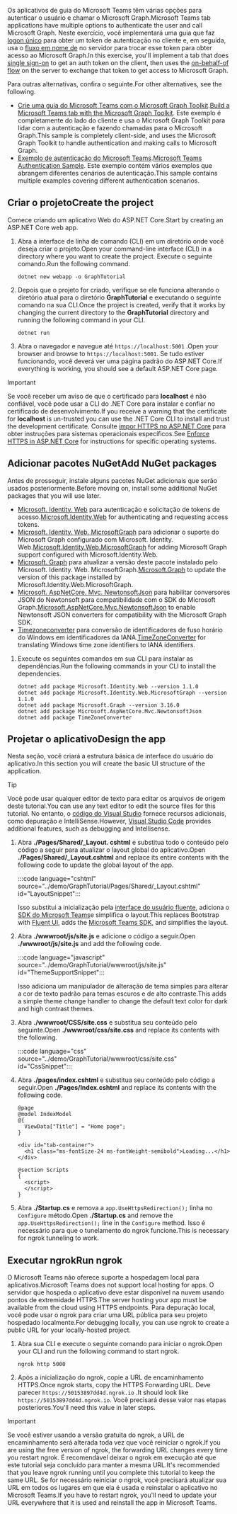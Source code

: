 <!-- markdownlint-disable MD002 MD041 -->

<span data-ttu-id="1b3a6-101">Os aplicativos de guia do Microsoft Teams têm várias opções para autenticar o usuário e chamar o Microsoft Graph.</span><span class="sxs-lookup"><span data-stu-id="1b3a6-101">Microsoft Teams tab applications have multiple options to authenticate the user and call Microsoft Graph.</span></span> <span data-ttu-id="1b3a6-102">Neste exercício, você implementará uma guia que faz [logon único](/microsoftteams/platform/tabs/how-to/authentication/auth-aad-sso) para obter um token de autenticação no cliente e, em seguida, usa o [fluxo em nome de](/azure/active-directory/develop/v2-oauth2-on-behalf-of-flow) no servidor para trocar esse token para obter acesso ao Microsoft Graph.</span><span class="sxs-lookup"><span data-stu-id="1b3a6-102">In this exercise, you'll implement a tab that does [single sign-on](/microsoftteams/platform/tabs/how-to/authentication/auth-aad-sso) to get an auth token on the client, then uses the [on-behalf-of flow](/azure/active-directory/develop/v2-oauth2-on-behalf-of-flow) on the server to exchange that token to get access to Microsoft Graph.</span></span>

<span data-ttu-id="1b3a6-103">Para outras alternativas, confira o seguinte.</span><span class="sxs-lookup"><span data-stu-id="1b3a6-103">For other alternatives, see the following.</span></span>

- <span data-ttu-id="1b3a6-104">[Crie uma guia do Microsoft Teams com o Microsoft Graph Toolkit](/graph/toolkit/get-started/build-a-microsoft-teams-tab).</span><span class="sxs-lookup"><span data-stu-id="1b3a6-104">[Build a Microsoft Teams tab with the Microsoft Graph Toolkit](/graph/toolkit/get-started/build-a-microsoft-teams-tab).</span></span> <span data-ttu-id="1b3a6-105">Este exemplo é completamente do lado do cliente e usa o Microsoft Graph Toolkit para lidar com a autenticação e fazendo chamadas para o Microsoft Graph.</span><span class="sxs-lookup"><span data-stu-id="1b3a6-105">This sample is completely client-side, and uses the Microsoft Graph Toolkit to handle authentication and making calls to Microsoft Graph.</span></span>
- <span data-ttu-id="1b3a6-106">[Exemplo de autenticação do Microsoft Teams](https://github.com/OfficeDev/microsoft-teams-sample-auth-node).</span><span class="sxs-lookup"><span data-stu-id="1b3a6-106">[Microsoft Teams Authentication Sample](https://github.com/OfficeDev/microsoft-teams-sample-auth-node).</span></span> <span data-ttu-id="1b3a6-107">Este exemplo contém vários exemplos que abrangem diferentes cenários de autenticação.</span><span class="sxs-lookup"><span data-stu-id="1b3a6-107">This sample contains multiple examples covering different authentication scenarios.</span></span>

## <a name="create-the-project"></a><span data-ttu-id="1b3a6-108">Criar o projeto</span><span class="sxs-lookup"><span data-stu-id="1b3a6-108">Create the project</span></span>

<span data-ttu-id="1b3a6-109">Comece criando um aplicativo Web do ASP.NET Core.</span><span class="sxs-lookup"><span data-stu-id="1b3a6-109">Start by creating an ASP.NET Core web app.</span></span>

1. <span data-ttu-id="1b3a6-110">Abra a interface de linha de comando (CLI) em um diretório onde você deseja criar o projeto.</span><span class="sxs-lookup"><span data-stu-id="1b3a6-110">Open your command-line interface (CLI) in a directory where you want to create the project.</span></span> <span data-ttu-id="1b3a6-111">Execute o seguinte comando.</span><span class="sxs-lookup"><span data-stu-id="1b3a6-111">Run the following command.</span></span>

    ```Shell
    dotnet new webapp -o GraphTutorial
    ```

1. <span data-ttu-id="1b3a6-112">Depois que o projeto for criado, verifique se ele funciona alterando o diretório atual para o diretório **GraphTutorial** e executando o seguinte comando na sua CLI.</span><span class="sxs-lookup"><span data-stu-id="1b3a6-112">Once the project is created, verify that it works by changing the current directory to the **GraphTutorial** directory and running the following command in your CLI.</span></span>

    ```Shell
    dotnet run
    ```

1. <span data-ttu-id="1b3a6-113">Abra o navegador e navegue até `https://localhost:5001` .</span><span class="sxs-lookup"><span data-stu-id="1b3a6-113">Open your browser and browse to `https://localhost:5001`.</span></span> <span data-ttu-id="1b3a6-114">Se tudo estiver funcionando, você deverá ver uma página padrão do ASP.NET Core.</span><span class="sxs-lookup"><span data-stu-id="1b3a6-114">If everything is working, you should see a default ASP.NET Core page.</span></span>

> [!IMPORTANT]
> <span data-ttu-id="1b3a6-115">Se você receber um aviso de que o certificado para **localhost** é não confiável, você pode usar a CLI do .NET Core para instalar e confiar no certificado de desenvolvimento.</span><span class="sxs-lookup"><span data-stu-id="1b3a6-115">If you receive a warning that the certificate for **localhost** is un-trusted you can use the .NET Core CLI to install and trust the development certificate.</span></span> <span data-ttu-id="1b3a6-116">Consulte [impor HTTPS no ASP.NET Core](/aspnet/core/security/enforcing-ssl?view=aspnetcore-3.1) para obter instruções para sistemas operacionais específicos.</span><span class="sxs-lookup"><span data-stu-id="1b3a6-116">See [Enforce HTTPS in ASP.NET Core](/aspnet/core/security/enforcing-ssl?view=aspnetcore-3.1) for instructions for specific operating systems.</span></span>

## <a name="add-nuget-packages"></a><span data-ttu-id="1b3a6-117">Adicionar pacotes NuGet</span><span class="sxs-lookup"><span data-stu-id="1b3a6-117">Add NuGet packages</span></span>

<span data-ttu-id="1b3a6-118">Antes de prosseguir, instale alguns pacotes NuGet adicionais que serão usados posteriormente.</span><span class="sxs-lookup"><span data-stu-id="1b3a6-118">Before moving on, install some additional NuGet packages that you will use later.</span></span>

- <span data-ttu-id="1b3a6-119">[Microsoft. Identity. Web](https://www.nuget.org/packages/Microsoft.Identity.Web/) para autenticação e solicitação de tokens de acesso.</span><span class="sxs-lookup"><span data-stu-id="1b3a6-119">[Microsoft.Identity.Web](https://www.nuget.org/packages/Microsoft.Identity.Web/) for authenticating and requesting access tokens.</span></span>
- <span data-ttu-id="1b3a6-120">[Microsoft. Identity. Web. MicrosoftGraph](https://www.nuget.org/packages/Microsoft.Identity.Web.MicrosoftGraph/) para adicionar o suporte do Microsoft Graph configurado com Microsoft. Identity. Web.</span><span class="sxs-lookup"><span data-stu-id="1b3a6-120">[Microsoft.Identity.Web.MicrosoftGraph](https://www.nuget.org/packages/Microsoft.Identity.Web.MicrosoftGraph/) for adding Microsoft Graph support configured with Microsoft.Identity.Web.</span></span>
- <span data-ttu-id="1b3a6-121">[Microsoft. Graph](https://www.nuget.org/packages/Microsoft.Graph/) para atualizar a versão deste pacote instalado pelo Microsoft. Identity. Web. MicrosoftGraph.</span><span class="sxs-lookup"><span data-stu-id="1b3a6-121">[Microsoft.Graph](https://www.nuget.org/packages/Microsoft.Graph/) to update the version of this package installed by Microsoft.Identity.Web.MicrosoftGraph.</span></span>
- <span data-ttu-id="1b3a6-122">[Microsoft. AspNetCore. Mvc. NewtonsoftJson](https://www.nuget.org/packages/Microsoft.AspNetCore.Mvc.NewtonsoftJson/) para habilitar conversores JSON do Newtonsoft para compatibilidade com o SDK do Microsoft Graph.</span><span class="sxs-lookup"><span data-stu-id="1b3a6-122">[Microsoft.AspNetCore.Mvc.NewtonsoftJson](https://www.nuget.org/packages/Microsoft.AspNetCore.Mvc.NewtonsoftJson/) to enable Newtonsoft JSON converters for compatibility with the Microsoft Graph SDK.</span></span>
- <span data-ttu-id="1b3a6-123">[Timezoneconverter](https://github.com/mj1856/TimeZoneConverter) para conversão de identificadores de fuso horário do Windows em identificadores da IANA.</span><span class="sxs-lookup"><span data-stu-id="1b3a6-123">[TimeZoneConverter](https://github.com/mj1856/TimeZoneConverter) for translating Windows time zone identifiers to IANA identifiers.</span></span>

1. <span data-ttu-id="1b3a6-124">Execute os seguintes comandos em sua CLI para instalar as dependências.</span><span class="sxs-lookup"><span data-stu-id="1b3a6-124">Run the following commands in your CLI to install the dependencies.</span></span>

    ```Shell
    dotnet add package Microsoft.Identity.Web --version 1.1.0
    dotnet add package Microsoft.Identity.Web.MicrosoftGraph --version 1.1.0
    dotnet add package Microsoft.Graph --version 3.16.0
    dotnet add package Microsoft.AspNetCore.Mvc.NewtonsoftJson
    dotnet add package TimeZoneConverter
    ```

## <a name="design-the-app"></a><span data-ttu-id="1b3a6-125">Projetar o aplicativo</span><span class="sxs-lookup"><span data-stu-id="1b3a6-125">Design the app</span></span>

<span data-ttu-id="1b3a6-126">Nesta seção, você criará a estrutura básica de interface do usuário do aplicativo.</span><span class="sxs-lookup"><span data-stu-id="1b3a6-126">In this section you will create the basic UI structure of the application.</span></span>

> [!TIP]
> <span data-ttu-id="1b3a6-127">Você pode usar qualquer editor de texto para editar os arquivos de origem deste tutorial.</span><span class="sxs-lookup"><span data-stu-id="1b3a6-127">You can use any text editor to edit the source files for this tutorial.</span></span> <span data-ttu-id="1b3a6-128">No entanto, o [código do Visual Studio](https://code.visualstudio.com/) fornece recursos adicionais, como depuração e IntelliSense.</span><span class="sxs-lookup"><span data-stu-id="1b3a6-128">However, [Visual Studio Code](https://code.visualstudio.com/) provides additional features, such as debugging and Intellisense.</span></span>

1. <span data-ttu-id="1b3a6-129">Abra **./Pages/Shared/_Layout. cshtml** e substitua todo o conteúdo pelo código a seguir para atualizar o layout global do aplicativo.</span><span class="sxs-lookup"><span data-stu-id="1b3a6-129">Open **./Pages/Shared/_Layout.cshtml** and replace its entire contents with the following code to update the global layout of the app.</span></span>

    :::code language="cshtml" source="../demo/GraphTutorial/Pages/Shared/_Layout.cshtml" id="LayoutSnippet":::

    <span data-ttu-id="1b3a6-130">Isso substitui a inicialização pela [interface do usuário fluente](https://developer.microsoft.com/fluentui), adiciona o [SDK do Microsoft Teams](/javascript/api/overview/msteams-client)e simplifica o layout.</span><span class="sxs-lookup"><span data-stu-id="1b3a6-130">This replaces Bootstrap with [Fluent UI](https://developer.microsoft.com/fluentui), adds the [Microsoft Teams SDK](/javascript/api/overview/msteams-client), and simplifies the layout.</span></span>

1. <span data-ttu-id="1b3a6-131">Abra **./wwwroot/js/site.js** e adicione o código a seguir.</span><span class="sxs-lookup"><span data-stu-id="1b3a6-131">Open **./wwwroot/js/site.js** and add the following code.</span></span>

    :::code language="javascript" source="../demo/GraphTutorial/wwwroot/js/site.js" id="ThemeSupportSnippet":::

    <span data-ttu-id="1b3a6-132">Isso adiciona um manipulador de alteração de tema simples para alterar a cor de texto padrão para temas escuros e de alto contraste.</span><span class="sxs-lookup"><span data-stu-id="1b3a6-132">This adds a simple theme change handler to change the default text color for dark and high contrast themes.</span></span>

1. <span data-ttu-id="1b3a6-133">Abra **./wwwroot/CSS/site.css** e substitua seu conteúdo pelo seguinte.</span><span class="sxs-lookup"><span data-stu-id="1b3a6-133">Open **./wwwroot/css/site.css** and replace its contents with the following.</span></span>

    :::code language="css" source="../demo/GraphTutorial/wwwroot/css/site.css" id="CssSnippet":::

1. <span data-ttu-id="1b3a6-134">Abra **./pages/index.cshtml** e substitua seu conteúdo pelo código a seguir.</span><span class="sxs-lookup"><span data-stu-id="1b3a6-134">Open **./Pages/Index.cshtml** and replace its contents with the following code.</span></span>

    ```cshtml
    @page
    @model IndexModel
    @{
      ViewData["Title"] = "Home page";
    }

    <div id="tab-container">
      <h1 class="ms-fontSize-24 ms-fontWeight-semibold">Loading...</h1>
    </div>

    @section Scripts
    {
      <script>
      </script>
    }
    ```

1. <span data-ttu-id="1b3a6-135">Abra **./Startup.cs** e remova a `app.UseHttpsRedirection();` linha no `Configure` método.</span><span class="sxs-lookup"><span data-stu-id="1b3a6-135">Open **./Startup.cs** and remove the `app.UseHttpsRedirection();` line in the `Configure` method.</span></span> <span data-ttu-id="1b3a6-136">Isso é necessário para que o tunelamento do ngrok funcione.</span><span class="sxs-lookup"><span data-stu-id="1b3a6-136">This is necessary for ngrok tunneling to work.</span></span>

## <a name="run-ngrok"></a><span data-ttu-id="1b3a6-137">Executar ngrok</span><span class="sxs-lookup"><span data-stu-id="1b3a6-137">Run ngrok</span></span>

<span data-ttu-id="1b3a6-138">O Microsoft Teams não oferece suporte a hospedagem local para aplicativos.</span><span class="sxs-lookup"><span data-stu-id="1b3a6-138">Microsoft Teams does not support local hosting for apps.</span></span> <span data-ttu-id="1b3a6-139">O servidor que hospeda o aplicativo deve estar disponível na nuvem usando pontos de extremidade HTTPS.</span><span class="sxs-lookup"><span data-stu-id="1b3a6-139">The server hosting your app must be available from the cloud using HTTPS endpoints.</span></span> <span data-ttu-id="1b3a6-140">Para depuração local, você pode usar o ngrok para criar uma URL pública para seu projeto hospedado localmente.</span><span class="sxs-lookup"><span data-stu-id="1b3a6-140">For debugging locally, you can use ngrok to create a public URL for your locally-hosted project.</span></span>

1. <span data-ttu-id="1b3a6-141">Abra sua CLI e execute o seguinte comando para iniciar o ngrok.</span><span class="sxs-lookup"><span data-stu-id="1b3a6-141">Open your CLI and run the following command to start ngrok.</span></span>

    ```Shell
    ngrok http 5000
    ```

1. <span data-ttu-id="1b3a6-142">Após a inicialização do ngrok, copie a URL de encaminhamento HTTPS.</span><span class="sxs-lookup"><span data-stu-id="1b3a6-142">Once ngrok starts, copy the HTTPS Forwarding URL.</span></span> <span data-ttu-id="1b3a6-143">Deve parecer `https://50153897dd4d.ngrok.io` .</span><span class="sxs-lookup"><span data-stu-id="1b3a6-143">It should look like `https://50153897dd4d.ngrok.io`.</span></span> <span data-ttu-id="1b3a6-144">Você precisará desse valor nas etapas posteriores.</span><span class="sxs-lookup"><span data-stu-id="1b3a6-144">You'll need this value in later steps.</span></span>

> [!IMPORTANT]
> <span data-ttu-id="1b3a6-145">Se você estiver usando a versão gratuita do ngrok, a URL de encaminhamento será alterada toda vez que você reiniciar o ngrok.</span><span class="sxs-lookup"><span data-stu-id="1b3a6-145">If you are using the free version of ngrok, the forwarding URL changes every time you restart ngrok.</span></span> <span data-ttu-id="1b3a6-146">É recomendável deixar o ngrok em execução até que este tutorial seja concluído para manter a mesma URL.</span><span class="sxs-lookup"><span data-stu-id="1b3a6-146">It's recommended that you leave ngrok running until you complete this tutorial to keep the same URL.</span></span> <span data-ttu-id="1b3a6-147">Se for necessário reiniciar o ngrok, você precisará atualizar sua URL em todos os lugares em que ela é usada e reinstalar o aplicativo no Microsoft Teams.</span><span class="sxs-lookup"><span data-stu-id="1b3a6-147">If you have to restart ngrok, you'll need to update your URL everywhere that it is used and reinstall the app in Microsoft Teams.</span></span>
